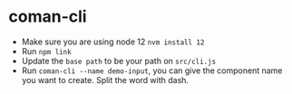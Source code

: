 # coman-cli

* Make sure you are using node 12 `nvm install 12`
* Run `npm link`
* Update the `base path` to be your path on `src/cli.js`
* Run `coman-cli --name demo-input`, you can give the component name you want to create. Split the word with dash. 

